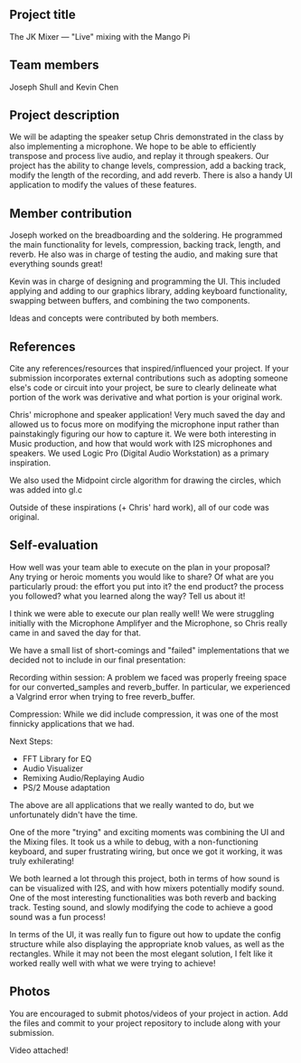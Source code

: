 ## Project title
The JK Mixer — "Live" mixing with the Mango Pi

## Team members
Joseph Shull and Kevin Chen

## Project description
We will be adapting the speaker setup Chris demonstrated in the class by also
implementing a microphone. We hope to be able to efficiently transpose and
process live audio, and replay it through speakers.
Our project has the ability to change levels, compression, add a backing track,
modify the length of the recording, and add reverb.
There is also a handy UI application to modify the values of these features.

## Member contribution
Joseph worked on the breadboarding and the soldering. He programmed the main
functionality for levels, compression, backing track, length, and reverb. He
also was in charge of testing the audio, and making sure that everything sounds
great!

Kevin was in charge of designing and programming the UI. This included applying
and adding to our graphics library, adding keyboard functionality, swapping
between buffers, and combining the two components.

Ideas and concepts were contributed by both members.


## References
Cite any references/resources that inspired/influenced your project. 
If your submission incorporates external contributions such as adopting 
someone else's code or circuit into your project, be sure to clearly 
delineate what portion of the work was derivative and what portion is 
your original work.

Chris' microphone and speaker application! Very much saved the day and allowed
us to focus more on modifying the microphone input rather than painstakingly
figuring our how to capture it.
We were both interesting in Music production, and how that would work with I2S
microphones and speakers.
We used Logic Pro (Digital Audio Workstation) as a primary inspiration.

We also used the Midpoint circle algorithm for drawing the circles, which was
added into gl.c

Outside of these inspirations (+ Chris' hard work), all of our code was
original.

## Self-evaluation
How well was your team able to execute on the plan in your proposal?  
Any trying or heroic moments you would like to share? Of what are you particularly proud:
the effort you put into it? the end product? the process you followed?
what you learned along the way? Tell us about it!

I think we were able to execute our plan really well! We were struggling
initially with the Microphone Amplifyer and the Microphone, so Chris really came
in and saved the day for that.

We have a small list of short-comings and "failed" implementations that we
decided not to include in our final presentation:

Recording within session: A problem we faced was properly freeing space for our
converted_samples and reverb_buffer. In particular, we experienced a Valgrind
error when trying to free reverb_buffer. 

Compression: While we did include compression, it was one of the most finnicky
applications that we had. 

Next Steps:
- FFT Library for EQ
- Audio Visualizer
- Remixing Audio/Replaying Audio
- PS/2 Mouse adaptation

The above are all applications that we really wanted to do, but we unfortunately
didn't have the time.

One of the more "trying" and exciting moments was combining the UI and the
Mixing files. It took us a while to debug, with a non-functioning keyboard, and
super frustrating wiring, but once we got it working, it was truly exhilerating!

We both learned a lot through this project, both in terms of how sound is can be
visualized with I2S, and with how mixers potentially modify sound. One of the
most interesting functionalities was both reverb and backing track. Testing
sound, and slowly modifying the code to achieve a good sound was a fun process!

In terms of the UI, it was really fun to figure out how to update the config
structure while also displaying the appropriate knob values, as well as the
rectangles. While it may not been the most elegant solution, I felt like it
worked really well with what we were trying to achieve!

## Photos
You are encouraged to submit photos/videos of your project in action. 
Add the files and commit to your project repository to include along with your submission.

Video attached!
